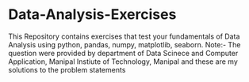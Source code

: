 # Data-Analysis-Exercises
This Repository contains exercises that test your fundamentals of Data Analysis using python, pandas, numpy, matplotlib, seaborn.
Note:- The question were provided by department of Data Scinece and Computer Application, Manipal Instiute of Technology, Manipal and these are my solutions to the problem statements 
